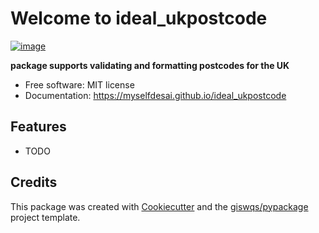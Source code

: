 # Welcome to ideal_ukpostcode


[![image](https://img.shields.io/pypi/v/ideal_ukpostcode.svg)](https://pypi.python.org/pypi/ideal_ukpostcode)


**package supports validating and formatting postcodes for the UK**


-   Free software: MIT license
-   Documentation: <https://myselfdesai.github.io/ideal_ukpostcode>
    

## Features

-   TODO

## Credits

This package was created with [Cookiecutter](https://github.com/cookiecutter/cookiecutter) and the [giswqs/pypackage](https://github.com/giswqs/pypackage) project template.
